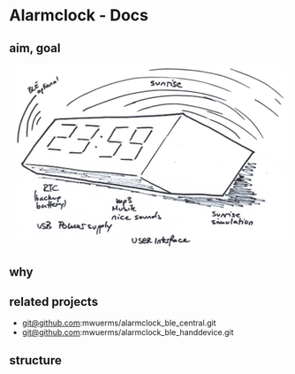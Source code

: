 # Alarmclock - Docs

## aim, goal


![clock01](images/clock01.jpg)
## why

## related projects

+ git@github.com:mwuerms/alarmclock_ble_central.git
+ git@github.com:mwuerms/alarmclock_ble_handdevice.git

## structure
